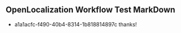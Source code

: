 ## OpenLocalization Workflow Test MarkDown
* a1a1acfc-f490-40b4-8314-1b818814897c 
thanks!<!--HONumber=Mar16_HO4-->
